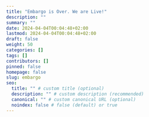 ```yaml
---
title: "Embargo is Over. We are Live!"
description: ""
summary: ""
date: 2024-04-04T00:04:48+02:00
lastmod: 2024-04-04T00:04:48+02:00
draft: false
weight: 50
categories: []
tags: []
contributors: []
pinned: false
homepage: false
slug: embargo
seo:
  title: "" # custom title (optional)
  description: "" # custom description (recommended)
  canonical: "" # custom canonical URL (optional)
  noindex: false # false (default) or true
---
```



